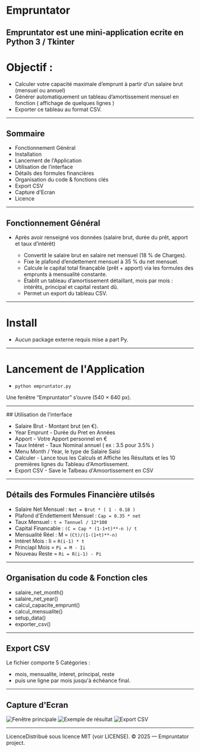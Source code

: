 # Empruntator 

Empruntator est une mini‑application  ecrite en Python 3 / Tkinter 
---

# Objectif : 

- Calculer votre capacité maximale d’emprunt à partir d’un salaire brut (mensuel ou annuel)
- Générer automatiquement un tableau d’amortissement mensuel en fonction ( affichage de quelques lignes )
- Exporter ce tableau au format CSV.

---

## Sommaire 

- Fonctionnement Général
- Installation
- Lancement de l'Application
- Utilisation de l’interface
- Détails des formules financières
- Organisation du code & fonctions clés
- Export CSV
- Capture d'Ecran
- Licence

---

## Fonctionnement Général

- Après avoir renseigné vos données (salaire brut, durée du prêt, apport et taux d’intérêt)

    - Convertit le salaire brut en salaire net mensuel (18 % de Charges).
    - Fixe le plafond d’endettement mensuel à 35 % du net mensuel.
    - Calcule le capital total finançable (prêt + apport) via les formules des emprunts à mensualité constante.
    - Établit un tableau d’amortissement détaillant, mois par mois : intérêts, principal et capital restant dû.
    - Permet un export du tableau CSV.

---

# Install 

- Aucun package externe requis mise a part Py.

---

# Lancement de l'Application
- `python empruntator.py`

Une fenêtre “Empruntator” s’ouvre (540 × 640 px).

---

## Utilisation de l’interface 

- Salaire Brut - Montant brut (en €). 
- Year Emprunt - Durée du Pret en Années
- Apport - Votre Apport personnel en €
- Taux Intéret - Taux Nominal annuel ( ex : 3.5 pour 3.5% )
- Menu Month / Year, le type de Salaire Saisi
- Calculer - Lance tous les Calculs et Affiche les Résultats et les 10 premières lignes du Tableau d'Amortissement. 
- Export CSV - Save le Talbeau d'Amoortissement en CSV

---

## Détails des Formules Financière utilsés

- Salaire Net Mensuel : `Net = Brut * ( 1 - 0.18 )`
- Plafond d'Endettement Mensuel : `Cap = 0.35 * net`
- Taux Mensuel : `t = Tannuel / 12*100`
- Capital Financable : `(C = Cap * (1-1+t)**-n )/ t`
- Mensualité Réel : M = `(Ct)/(1-(1+t)**-n)`
- Intéret Mois : Ii = `R(i-1) * t`
- Princiapl Mois = `Pi = M - Ii`
- Nouveau Reste = `Ri = R(i-1) - Pi`


---

## Organisation du code & Fonction cles

- salaire_net_month()
- salaire_net_year()
- calcul_capacite_emprunt()
- calcul_mensualite()
- setup_data()
- exporter_csv()

---

## Export CSV

Le fichier comporte 5 Catégories : 
- mois, mensualite, interet, principal, reste
- puis une ligne par mois jusqu'à échéance final. 

---

## Capture d'Ecran

![Fenêtre principale](images/ouverture.png)
![Exemple de résultat](images/calcul_resultat.png)
![Export CSV](images/export_csv.png)

---

LicenceDistribué sous licence MIT (voir LICENSE).
© 2025 — Empruntator project.
